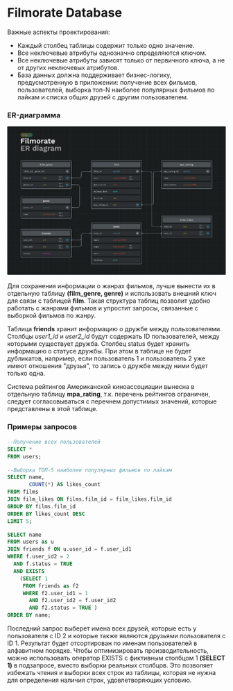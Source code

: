 # Filmorate Database
Важные аспекты проектирования:
* Каждый столбец таблицы содержит только одно значение.
* Все неключевые атрибуты однозначно определяются ключом.
* Все неключевые атрибуты зависят только от первичного ключа, а не от других неключевых атрибутов.
* База данных должна поддерживает бизнес-логику, предусмотренную в приложении: получение всех фильмов, пользователей, выборка топ-N наиболее популярных фильмов по лайкам и списка общих друзей с другим пользователем.

### ER-диаграмма
![Filmorate ER-diagram](assets/er-diagram.jpg)

Для сохранения информации о жанрах фильмов, лучше вынести их в отдельную таблицу **(film_genre, genre)** и использовать внешний ключ для связи с таблицей **film**. Такая структура таблиц позволит удобно работать с жанрами фильмов и упростит запросы, связанные с выборкой фильмов по жанру.

Таблица **friends** хранит информацию о дружбе между пользователями. Столбцы *user1_id* и *user2_id* будут содержать ID пользователей, между которыми существует дружба. Столбец status будет хранить информацию о статусе дружбы. При этом в таблице не будет дубликатов, например, если пользователь 1 и пользователь 2 уже имеют отношения "друзья", то запись о дружбе между ними будет только одна.

Система рейтингов Американской киноассоциации вынесна в отдельную таблицу **mpa_rating**, т.к. перечень рейтингов ограничен, следует согласовываться с перечнем допустимых значений, которые представлены в этой таблице. 

### Примеры запросов

```sql
--Получение всех пользователей
SELECT *
FROM users;
```

```sql
--Выборка ТОП-5 наиболее популярных фильмов по лайкам
SELECT name,
       COUNT(*) AS likes_count
FROM films
JOIN film_likes ON films.film_id = film_likes.film_id
GROUP BY films.film_id
ORDER BY likes_count DESC
LIMIT 5;
```

```sql
SELECT name
FROM users as u
JOIN friends f ON u.user_id = f.user_id1
WHERE f.user_id2 = 2
  AND f.status = TRUE
  AND EXISTS
    (SELECT 1
     FROM friends as f2
     WHERE f2.user_id1 = 1
       AND f2.user_id2 = f.user_id2
       AND f2.status = TRUE )
ORDER BY name;
```

Последний запрос выберет имена всех друзей, которые есть у пользователя с ID 2 и которые также являются друзьями пользователя с ID 1. Результат будет отсортирован по именам пользователей в алфавитном порядке.
Чтобы оптимизировать производительность, можно использовать оператор EXISTS с фиктивным столбцом 1 **(SELECT 1)** в подзапросе, вместо выборки реальных столбцов. Это позволяет избежать чтения и выборки всех строк из таблицы, которая не нужна для определения наличия строк, удовлетворяющих условию.

